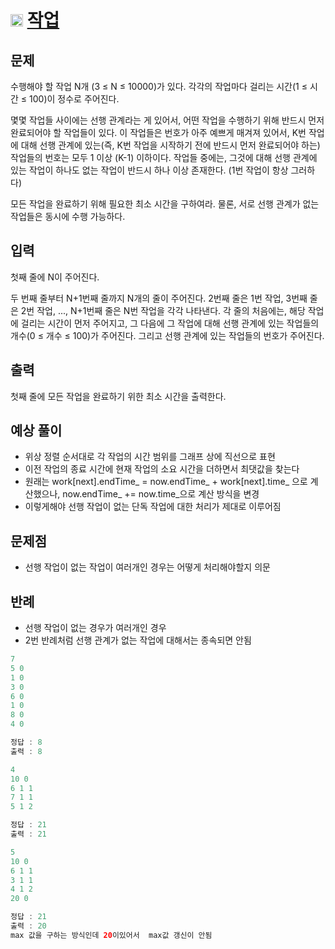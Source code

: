 # <img src="https://d2gd6pc034wcta.cloudfront.net/tier/12.svg" class="solvedac-tier" width = 20> [작업](https://www.acmicpc.net/problem/2056)

## 문제
수행해야 할 작업 N개 (3 ≤ N ≤ 10000)가 있다. 각각의 작업마다 걸리는 시간(1 ≤ 시간 ≤ 100)이 정수로 주어진다.

몇몇 작업들 사이에는 선행 관계라는 게 있어서, 어떤 작업을 수행하기 위해 반드시 먼저 완료되어야 할 작업들이 있다. 이 작업들은 번호가 아주 예쁘게 매겨져 있어서, K번 작업에 대해 선행 관계에 있는(즉, K번 작업을 시작하기 전에 반드시 먼저 완료되어야 하는) 작업들의 번호는 모두 1 이상 (K-1) 이하이다. 작업들 중에는, 그것에 대해 선행 관계에 있는 작업이 하나도 없는 작업이 반드시 하나 이상 존재한다. (1번 작업이 항상 그러하다)

모든 작업을 완료하기 위해 필요한 최소 시간을 구하여라. 물론, 서로 선행 관계가 없는 작업들은 동시에 수행 가능하다.

## 입력
첫째 줄에 N이 주어진다.

두 번째 줄부터 N+1번째 줄까지 N개의 줄이 주어진다. 2번째 줄은 1번 작업, 3번째 줄은 2번 작업, ..., N+1번째 줄은 N번 작업을 각각 나타낸다. 각 줄의 처음에는, 해당 작업에 걸리는 시간이 먼저 주어지고, 그 다음에 그 작업에 대해 선행 관계에 있는 작업들의 개수(0 ≤ 개수 ≤ 100)가 주어진다. 그리고 선행 관계에 있는 작업들의 번호가 주어진다.

## 출력
첫째 줄에 모든 작업을 완료하기 위한 최소 시간을 출력한다.

## 예상 풀이
 - 위상 정렬 순서대로 각 작업의 시간 범위를 그래프 상에 직선으로 표현
 - 이전 작업의 종료 시간에 현재 작업의 소요 시간을 더하면서 최댓값을 찾는다
 - 원래는 work[next].endTime_ = now.endTime_ + work[next].time_ 으로 계산했으나, now.endTime_ += now.time_으로 계산 방식을 변경
 - 이렇게해야 선행 작업이 없는 단독 작업에 대한 처리가 제대로 이루어짐
 
## 문제점
 - 선행 작업이 없는 작업이 여러개인 경우는 어떻게 처리해야할지 의문

## 반례
 - 선행 작업이 없는 경우가 여러개인 경우
 - 2번 반례처럼 선행 관계가 없는 작업에 대해서는 종속되면 안됨
 

```java
7
5 0
1 0
3 0
6 0
1 0
8 0
4 0
```

```java
정답 : 8  
출력 : 8
```

```java
4
10 0
6 1 1
7 1 1
5 1 2
```

```java
정답 : 21
출력 : 21
```

```java
5
10 0
6 1 1
3 1 1
4 1 2
20 0
```

```java
정답 : 21
출력 : 20
max 값을 구하는 방식인데 20이있어서  max값 갱신이 안됨
```
